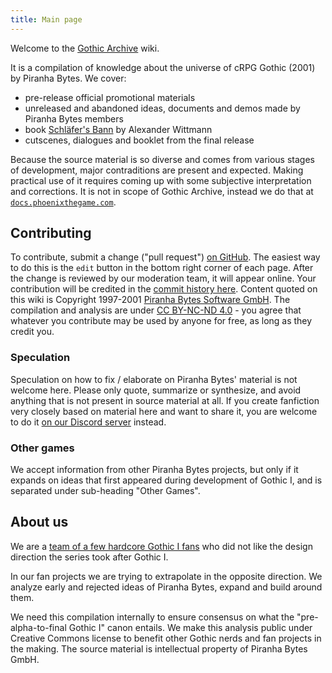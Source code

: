```yaml
---
title: Main page
---
```

Welcome to the [Gothic Archive](https://gothicarchive.org) wiki. 

It is a compilation of knowledge about the universe of cRPG Gothic (2001) by Piranha Bytes. We cover:
- pre-release official promotional materials
- unreleased and abandoned ideas, documents and demos made by Piranha Bytes members
- book [Schläfer's Bann](https://media.gothicarchive.org/documents/sleepersban/Schlafers_Bann_Endversion_2020.pdf) by Alexander Wittmann
- cutscenes, dialogues and booklet from the final release

Because the source material is so diverse and comes from various stages of development, major contraditions are present and expected. Making practical use of it requires coming up with some subjective interpretation and corrections. It is not in scope of Gothic Archive, instead we do that at [`docs.phoenixthegame.com`](https://docs.phoenixthegame.com/).

## Contributing
To contribute, submit a change ("pull request") [on GitHub](https://github.com/phoenixTales/wiki.gothicarchive.org). The easiest way to do this is the `edit` button in the bottom right corner of each page. After the change is reviewed by our moderation team, it will appear online. Your contribution will be credited in the [commit history here](https://github.com/PhoenixTales/wiki.gothicarchive.org/commits/main). Content quoted on this wiki is Copyright 1997-2001 [Piranha Bytes Software GmbH](https://piranha-bytes.com/). The compilation and analysis are under [CC BY-NC-ND 4.0](https://creativecommons.org/licenses/by-nc-nd/4.0/) - you agree that whatever you contribute may be used by anyone for free, as long as they credit you.

### Speculation
Speculation on how to fix / elaborate on Piranha Bytes' material is not welcome here. Please only quote, summarize or synthesize, and avoid anything that is not present in source material at all. If you create fanfiction very closely based on material here and want to share it, you are welcome to do it [on our Discord server](https://discord.gg/em6gfE52zz) instead.

### Other games
We accept information from other Piranha Bytes projects, but only if it expands on ideas that first appeared during development of Gothic I, and is separated under sub-heading "Other Games".

## About us
We are a [team of a few hardcore Gothic I fans](https://phoenixtales.de/) who did not like the design direction the series took after Gothic I. 

In our fan projects we are trying to extrapolate in the opposite direction. We analyze early and rejected ideas of Piranha Bytes, expand and build around them. 

We need this compilation internally to ensure consensus on what the "pre-alpha-to-final Gothic I" canon entails. We make this analysis public under Creative Commons license to benefit other Gothic nerds and fan projects in the making. The source material is intellectual property of Piranha Bytes GmbH.

